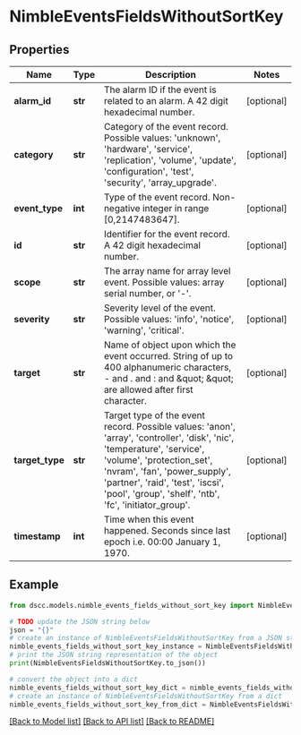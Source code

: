 # NimbleEventsFieldsWithoutSortKey


## Properties

Name | Type | Description | Notes
------------ | ------------- | ------------- | -------------
**alarm_id** | **str** | The alarm ID if the event is related to an alarm. A 42 digit hexadecimal number. | [optional] 
**category** | **str** | Category of the event record. Possible values: &#39;unknown&#39;, &#39;hardware&#39;, &#39;service&#39;, &#39;replication&#39;, &#39;volume&#39;, &#39;update&#39;, &#39;configuration&#39;, &#39;test&#39;, &#39;security&#39;, &#39;array_upgrade&#39;. | [optional] 
**event_type** | **int** | Type of the event record. Non-negative integer in range [0,2147483647]. | [optional] 
**id** | **str** | Identifier for the event record. A 42 digit hexadecimal number. | [optional] 
**scope** | **str** | The array name for array level event. Possible values: array serial number, or &#39;-&#39;. | [optional] 
**severity** | **str** | Severity level of the event. Possible values: &#39;info&#39;, &#39;notice&#39;, &#39;warning&#39;, &#39;critical&#39;. | [optional] 
**target** | **str** | Name of object upon which the event occurred. String of up to 400 alphanumeric characters, - and . and : and \&quot; \&quot; are allowed after first character. | [optional] 
**target_type** | **str** | Target type of the event record. Possible values: &#39;anon&#39;, &#39;array&#39;, &#39;controller&#39;, &#39;disk&#39;, &#39;nic&#39;, &#39;temperature&#39;, &#39;service&#39;, &#39;volume&#39;, &#39;protection_set&#39;, &#39;nvram&#39;, &#39;fan&#39;, &#39;power_supply&#39;, &#39;partner&#39;, &#39;raid&#39;, &#39;test&#39;, &#39;iscsi&#39;, &#39;pool&#39;, &#39;group&#39;, &#39;shelf&#39;, &#39;ntb&#39;, &#39;fc&#39;, &#39;initiator_group&#39;. | [optional] 
**timestamp** | **int** | Time when this event happened. Seconds since last epoch i.e. 00:00 January 1, 1970. | [optional] 

## Example

```python
from dscc.models.nimble_events_fields_without_sort_key import NimbleEventsFieldsWithoutSortKey

# TODO update the JSON string below
json = "{}"
# create an instance of NimbleEventsFieldsWithoutSortKey from a JSON string
nimble_events_fields_without_sort_key_instance = NimbleEventsFieldsWithoutSortKey.from_json(json)
# print the JSON string representation of the object
print(NimbleEventsFieldsWithoutSortKey.to_json())

# convert the object into a dict
nimble_events_fields_without_sort_key_dict = nimble_events_fields_without_sort_key_instance.to_dict()
# create an instance of NimbleEventsFieldsWithoutSortKey from a dict
nimble_events_fields_without_sort_key_from_dict = NimbleEventsFieldsWithoutSortKey.from_dict(nimble_events_fields_without_sort_key_dict)
```
[[Back to Model list]](../README.md#documentation-for-models) [[Back to API list]](../README.md#documentation-for-api-endpoints) [[Back to README]](../README.md)


